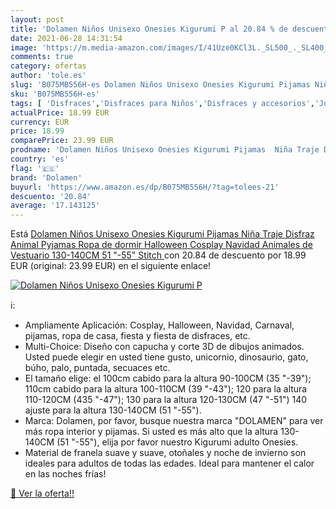 ```yaml
---
layout: post
title: 'Dolamen Niños Unisexo Onesies Kigurumi P al 20.84 % de descuento'
date: 2021-06-28 14:31:54
image: 'https://m.media-amazon.com/images/I/41Uze0KCl3L._SL500_._SL400_.jpg'
comments: true
category: ofertas
author: 'tole.es'
slug: 'B075MB556H-es Dolamen Niños Unisexo Onesies Kigurumi Pijamas Niña Traje...'
sku: 'B075MB556H-es'
tags: [ 'Disfraces','Disfraces para Niños','Disfraces y accesorios','Juguetes','Juguetes y juegos','dolamen','navidad', ]
actualPrice: 18.99 EUR
currency: EUR
price: 18.99
comparePrice: 23.99 EUR
prodname: 'Dolamen Niños Unisexo Onesies Kigurumi Pijamas  Niña Traje Disfraz Animal Pyjamas  Ropa de dormir Halloween Cosplay Navidad Animales de Vestuario  130-140CM  51 "-55"   Stitch '
country: 'es'
flag: '🇪🇸'
brand: 'Dolamen'
buyurl: 'https://www.amazon.es/dp/B075MB556H/?tag=tolees-21'
descuento: '20.84'
average: '17.143125'
---
```


Está [Dolamen Niños Unisexo Onesies Kigurumi Pijamas  Niña Traje Disfraz Animal Pyjamas  Ropa de dormir Halloween Cosplay Navidad Animales de Vestuario  130-140CM  51 "-55"   Stitch ](https://www.amazon.es/dp/B075MB556H/?tag=tolees-21) con 20.84 de descuento por 18.99 EUR (original: 23.99 EUR) en el siguiente enlace!

[![Dolamen Niños Unisexo Onesies Kigurumi P](https://m.media-amazon.com/images/I/41Uze0KCl3L._SL500_._SL400_.jpg)](https://www.amazon.es/dp/B075MB556H/?tag=tolees-21)

ℹ️:

- Ampliamente Aplicación: Cosplay, Halloween, Navidad, Carnaval, pijamas, ropa de casa, fiesta y fiesta de disfraces, etc.
- Multi-Choice: Diseño con capucha y corte 3D de dibujos animados. Usted puede elegir en usted tiene gusto, unicornio, dinosaurio, gato, búho, palo, puntada, secuaces etc.
- El tamaño elige: el 100cm cabido para la altura 90-100CM (35 "-39"); 110cm cabido para la altura 100-110CM (39 "-43"); 120 para la altura 110-120CM (435 "-47"); 130 para la altura 120-130CM (47 "-51") 140 ajuste para la altura 130-140CM (51 "-55").
- Marca: Dolamen, por favor, busque nuestra marca "DOLAMEN" para ver más ropa interior y pijamas. Si usted es más alto que la altura 130-140CM (51 "-55"), elija por favor nuestro Kigurumi adulto Onesies.
- Material de franela suave y suave, otoñales y noche de invierno son ideales para adultos de todas las edades. Ideal para mantener el calor en las noches frías!

[🛒 Ver la oferta!!](https://www.amazon.es/dp/B075MB556H/?tag=tolees-21)
